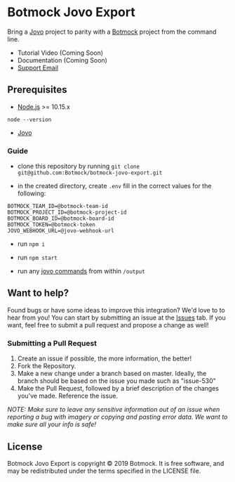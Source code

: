 # Botmock Jovo Export

Bring a [Jovo](https://www.jovo.tech) project to parity with a [Botmock](https://botmock.com) project from the command line.

- Tutorial Video (Coming Soon)
- Documentation (Coming Soon)
- [Support Email](mailto:help@botmock.com)

## Prerequisites

- [Node.js](https://nodejs.org/en/) >= 10.15.x

```shell
node --version
```

- [Jovo](https://github.com/jovotech/jovo-cli)

### Guide

- clone this repository by running `git clone git@github.com:Botmock/botmock-jovo-export.git`

- in the created directory, create `.env` fill in the correct values for the following:

```console
BOTMOCK_TEAM_ID=@botmock-team-id
BOTMOCK_PROJECT_ID=@botmock-project-id
BOTMOCK_BOARD_ID=@botmock-board-id
BOTMOCK_TOKEN=@botmock-token
JOVO_WEBHOOK_URL=@jovo-webhook-url

```

- run `npm i`

- run `npm start`

- run any [jovo commands](https://github.com/jovotech/jovo-cli#commands) from within `/output`

## Want to help?

Found bugs or have some ideas to improve this integration? We'd love to to hear from you! You can start by submitting an issue at the [Issues](https://github.com/Botmock/botmock-jovo-export/issues) tab. If you want, feel free to submit a pull request and propose a change as well!

### Submitting a Pull Request

1. Create an issue if possible, the more information, the better!
2. Fork the Repository.
3. Make a new change under a branch based on master. Ideally, the branch should be based on the issue you made such as "issue-530"
4. Make the Pull Request, followed by a brief description of the changes you've made. Reference the issue.

_NOTE: Make sure to leave any sensitive information out of an issue when reporting a bug with imagery or copying and pasting error data. We want to make sure all your info is safe!_

## License

Botmock Jovo Export is copyright © 2019 Botmock. It is free software, and may be redistributed under the terms specified in the LICENSE file.
